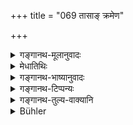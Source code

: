 +++
title = "069 तासाङ् क्रमेण"

+++

<details><summary>गङ्गानथ-मूलानुवादः</summary>

For the purpose of expiating all these in their course, the five great sacrifices have been ordained by the great sages, for householders (to be performed) daily.—(69)
</details>

<details><summary>मेधातिथिः</summary>

**तासां** चुल्ल्यादीनां सूनानां **निष्कृत्यर्थं** तदुत्पन्नदोषनिर्यातनार्थं **क्रमेणा**धिलेपनं चुल्ल्याश् तक्षणं पेषण्या इत्य् एवमादिक्रमः । **महर्षिभिः** **कॢप्ताः** कर्तव्यतया स्मृताः **पञ्च महायज्ञाः** । प्रत्यहं **गृहमेधिनां** गृहस्थानाम् । गृहमेधिशब्दो गृहस्थाश्रमे वर्तते । **प्रत्यहम्** इति । अनुपादानात् कालविशेषस्य, यावज्जीवम् इति प्रतीयते । अतश् च नित्यत्वसिद्धिः । **महायज्ञा** इति कर्मनामधेयम् एतत् ॥ ३.५९ ॥
</details>

<details><summary>गङ्गानथ-भाष्यानुवादः</summary>

‘*Of these*’— of the Hearth and the other ‘slaughter-houses.’

‘*For the purpose of expiating*’—*i.e*., for the purpose of removing the evils proceeding from them.

‘Course’—The ‘course’ meant are—*smearing* of the Hearth, *scraping* of the grinding-stone, and so forth.

‘*Have been ordained by the great sages*;’—have been declared as to be performed;—‘*the live great sacrifices*,’ ‘*for householders*’—*i.e*., for persons who have entered the householder’s state—the term ‘*grhamedha*’ stands for the Householder’s state.

‘*Daily*’—as no particular period has been specified, we gather that they are to be performed throughout life; and it is thus that their compulsory character becomes estsblished.

‘*Great sacrifices*’—this is the name of the rites to be performed.—(69)
</details>

<details><summary>गङ्गानथ-टिप्पन्यः</summary>

*Vīramitrodaya* (Āhnika, p. 389) quotes this along with the preceding
verse.
</details>

<details><summary>गङ्गानथ-तुल्य-वाक्यानि</summary>

*Viṣṇu* (59.20).—‘For the expiation of these, one should offer the
sacrifices to Veda, Gods, Bhūtas, Pitṛs and Men.’

*Hārīta* (Vīramitrodaya-Āhnika, p. 389).—‘The Religious Students shake
off the sins of three slaughterings by attending upon the Fire and upon the Teacher, and by Vedic Study; the Householders and the Recluses shake off the five by means of the five Pākayajñas; the Renunciates shake off two by pure knowledge and by Meditation; there, is no shaking off of the slaughtering caused by the teeth.’

*Saṃvarta* (Vīramitrodaya-Āhnika, p. 387).—‘During the fifth part of the
day, he shall make offerings to Gods, Pitṛs, Men and Insects.’

*Saṃvarta*. (Vīramitrodaya-Āhnika, p. 388).—‘Day after day the
twice-born shall perform the five great sacrifices; he shall never omit them.’

*Vyāsa* (Vīramitrodaya-Āhnika, p. 388).—‘Even in times of dire distress,
he shall not omit the Pākayajñas.’

*Jābāli* (Vīramitrodaya-Āhnika, p. 388).—‘Daily he should perform the
worshipping of Gods and Pitṛs, and offerings should be made to Men also.’

*Devala* (Vīramitrodaya-Āhnika, p. 388).—‘Having set up the Fire, he
shall honour Gods, Pitṛs, Sages, Guests and other strangers who come to him.’
</details>

<details><summary>Bühler</summary>

069	In order to successively expiate (the offences committed by means) of all these (five) the great sages have prescribed for householders the daily (performance of the five) great sacrifices.
</details>
